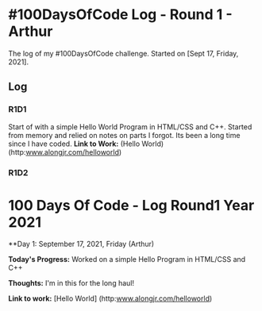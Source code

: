 # #100DaysOfCode Log - Round 1 - Arthur
The log of my #100DaysOfCode challenge. Started on [Sept 17, Friday, 2021].

## Log

### R1D1 
Start of with a simple Hello World Program in HTML/CSS and C++. Started from memory and relied on notes on parts I forgot. Its been a long time since I have coded. 
**Link to Work:** (Hello World) (http:www.alongjr.com/helloworld)
### R1D2






# 100 Days Of Code - Log Round1 Year 2021

**Day 1: September 17, 2021, Friday (Arthur)

**Today's Progress:** Worked on a simple Hello Program in HTML/CSS and C++

**Thoughts:** I'm in this for the long haul!

**Link to work:** [Hello World] (http:www.alongjr.com/helloworld)
